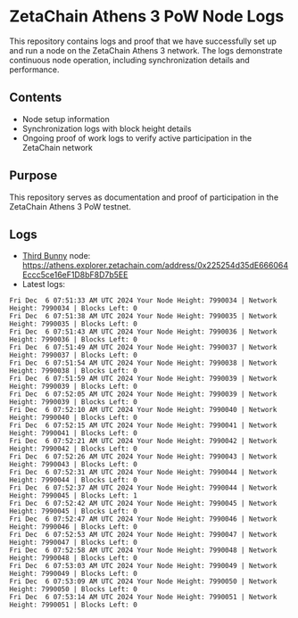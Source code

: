# ZetaChain Athens 3 PoW Node Logs
This repository contains logs and proof that we have successfully set up and run a node on the ZetaChain Athens 3 network. The logs demonstrate continuous node operation, including synchronization details and performance.

## Contents
- Node setup information
- Synchronization logs with block height details
- Ongoing proof of work logs to verify active participation in the ZetaChain network

## Purpose
This repository serves as documentation and proof of participation in the ZetaChain Athens 3 PoW testnet.

## Logs

- [Third Bunny](https://thirdbunny.xyz/) node: https://athens.explorer.zetachain.com/address/0x225254d35dE666064Eccc5ce16eF1D8bF8D7b5EE
- Latest logs:
```
Fri Dec  6 07:51:33 AM UTC 2024 Your Node Height: 7990034 | Network Height: 7990034 | Blocks Left: 0
Fri Dec  6 07:51:38 AM UTC 2024 Your Node Height: 7990035 | Network Height: 7990035 | Blocks Left: 0
Fri Dec  6 07:51:43 AM UTC 2024 Your Node Height: 7990036 | Network Height: 7990036 | Blocks Left: 0
Fri Dec  6 07:51:49 AM UTC 2024 Your Node Height: 7990037 | Network Height: 7990037 | Blocks Left: 0
Fri Dec  6 07:51:54 AM UTC 2024 Your Node Height: 7990038 | Network Height: 7990038 | Blocks Left: 0
Fri Dec  6 07:51:59 AM UTC 2024 Your Node Height: 7990039 | Network Height: 7990039 | Blocks Left: 0
Fri Dec  6 07:52:05 AM UTC 2024 Your Node Height: 7990039 | Network Height: 7990039 | Blocks Left: 0
Fri Dec  6 07:52:10 AM UTC 2024 Your Node Height: 7990040 | Network Height: 7990040 | Blocks Left: 0
Fri Dec  6 07:52:15 AM UTC 2024 Your Node Height: 7990041 | Network Height: 7990041 | Blocks Left: 0
Fri Dec  6 07:52:21 AM UTC 2024 Your Node Height: 7990042 | Network Height: 7990042 | Blocks Left: 0
Fri Dec  6 07:52:26 AM UTC 2024 Your Node Height: 7990043 | Network Height: 7990043 | Blocks Left: 0
Fri Dec  6 07:52:31 AM UTC 2024 Your Node Height: 7990044 | Network Height: 7990044 | Blocks Left: 0
Fri Dec  6 07:52:37 AM UTC 2024 Your Node Height: 7990044 | Network Height: 7990045 | Blocks Left: 1
Fri Dec  6 07:52:42 AM UTC 2024 Your Node Height: 7990045 | Network Height: 7990045 | Blocks Left: 0
Fri Dec  6 07:52:47 AM UTC 2024 Your Node Height: 7990046 | Network Height: 7990046 | Blocks Left: 0
Fri Dec  6 07:52:53 AM UTC 2024 Your Node Height: 7990047 | Network Height: 7990047 | Blocks Left: 0
Fri Dec  6 07:52:58 AM UTC 2024 Your Node Height: 7990048 | Network Height: 7990048 | Blocks Left: 0
Fri Dec  6 07:53:03 AM UTC 2024 Your Node Height: 7990049 | Network Height: 7990049 | Blocks Left: 0
Fri Dec  6 07:53:09 AM UTC 2024 Your Node Height: 7990050 | Network Height: 7990050 | Blocks Left: 0
Fri Dec  6 07:53:14 AM UTC 2024 Your Node Height: 7990051 | Network Height: 7990051 | Blocks Left: 0
```
